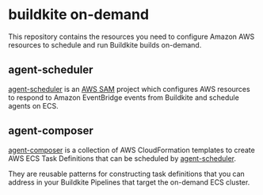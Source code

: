 # buildkite on-demand

This repository contains the resources you need to configure Amazon AWS resources
to schedule and run Buildkite builds on-demand.

## agent-scheduler

[agent-scheduler](agent-scheduler) is an [AWS SAM](https://aws.amazon.com/serverless/sam/)
project which configures AWS resources to respond to Amazon EventBridge events
from Buildkite and schedule agents on ECS.

## agent-composer

[agent-composer](agent-composer) is a collection of AWS CloudFormation templates
to create AWS ECS Task Definitions that can be scheduled by
[agent-scheduler](#agent-scheduler).

They are reusable patterns for constructing task definitions that you can
address in your Buildkite Pipelines that target the on-demand ECS cluster.